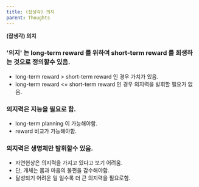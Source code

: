 ```yaml
---
title: (잡생각) 의지
parent: Thoughts
---
```


**(잡생각) 의지**

### '의지' 는 long-term reward 를 위하여 short-term reward 를 희생하는 것으로 정의할수 있음.
- long-term reward > short-term reward 인 경우 가치가 있음.
- long-term reward <= short-term reward 인 경우 의지력을 발휘할 필요가 없음.

### 의지력은 지능을 필요로 함.
- long-term planning 이 가능해야함.
- reward 비교가 가능해야함.

### 의지력은 생명체만 발휘할수 있음.
- 자연현상은 의지력을 가지고 있다고 보기 어려움.
- 단, 개체는 몸과 마음의 불편을 감수해야함.
- 달성되기 어려운 일 일수록 더 큰 의지력을 필요로함.
